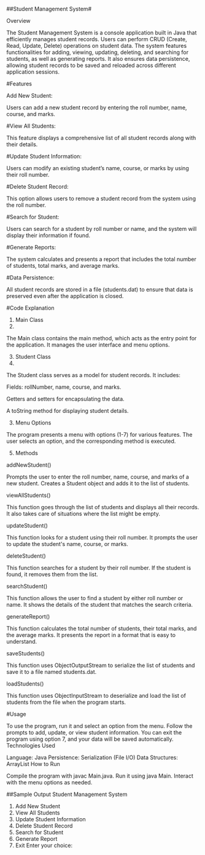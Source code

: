 
##Student Management System#


Overview

The Student Management System is a console application built in Java that efficiently manages student records. Users can perform CRUD (Create, Read, Update, Delete) operations on student data. The system features functionalities for adding, viewing, updating, deleting, and searching for students, as well as generating reports. It also ensures data persistence, allowing student records to be saved and reloaded across different application sessions.

#Features

Add New Student:

Users can add a new student record by entering the roll number, name, course, and marks.

#View All Students:

This feature displays a comprehensive list of all student records along with their details.

#Update Student Information:

Users can modify an existing student’s name, course, or marks by using their roll number.

#Delete Student Record:

This option allows users to remove a student record from the system using the roll number.

#Search for Student:

Users can search for a student by roll number or name, and the system will display their information if found.

#Generate Reports:

The system calculates and presents a report that includes the total number of students, total marks, and average marks.

#Data Persistence:

All student records are stored in a file (students.dat) to ensure that data is preserved even after the application is closed.

#Code Explanation

1. Main Class
2. 
The Main class contains the main method, which acts as the entry point for the application. It manages the user interface and menu options.

3. Student Class
4. 
The Student class serves as a model for student records. It includes:

Fields: rollNumber, name, course, and marks.

Getters and setters for encapsulating the data.

A toString method for displaying student details.

3. Menu Options
   
The program presents a menu with options (1-7) for various features. The user selects an option, and the corresponding method is executed.

5. Methods
   
addNewStudent()

Prompts the user to enter the roll number, name, course, and marks of a new student.
Creates a Student object and adds it to the list of students.

viewAllStudents()

This function goes through the list of students and displays all their records.
It also takes care of situations where the list might be empty.

updateStudent()

This function looks for a student using their roll number.
It prompts the user to update the student's name, course, or marks.

deleteStudent()

This function searches for a student by their roll number.
If the student is found, it removes them from the list.

searchStudent()

This function allows the user to find a student by either roll number or name.
It shows the details of the student that matches the search criteria.

generateReport()

This function calculates the total number of students, their total marks, and the average marks.
It presents the report in a format that is easy to understand.

saveStudents()

This function uses ObjectOutputStream to serialize the list of students and save it to a file named students.dat.

loadStudents()

This function uses ObjectInputStream to deserialize and load the list of students from the file when the program starts.

#Usage

To use the program, run it and select an option from the menu.
Follow the prompts to add, update, or view student information.
You can exit the program using option 7, and your data will be saved automatically.
Technologies Used

Language: Java
Persistence: Serialization (File I/O)
Data Structures: ArrayList
How to Run

Compile the program with javac Main.java.
Run it using java Main.
Interact with the menu options as needed.


##Sample Output
Student Management System
1. Add New Student
2. View All Students
3. Update Student Information
4. Delete Student Record
5. Search for Student
6. Generate Report
7. Exit
Enter your choice:

